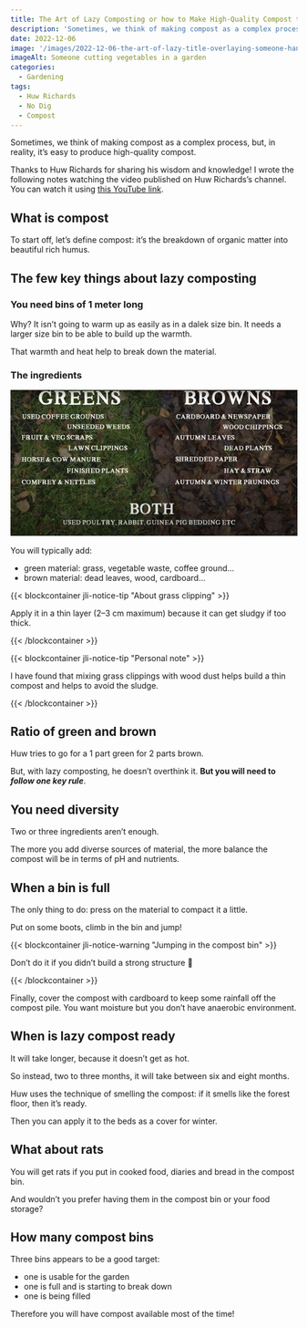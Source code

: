 ```yaml
---
title: The Art of Lazy Composting or how to Make High-Quality Compost the Simple Way, by Huw Richards
description: 'Sometimes, we think of making compost as a complex process, but, in reality, it is easy to produce high-quality compost simply.'
date: 2022-12-06
image: '/images/2022-12-06-the-art-of-lazy-title-overlaying-someone-handling-fennel.jpg'
imageAlt: Someone cutting vegetables in a garden
categories:
  - Gardening
tags:
  - Huw Richards
  - No Dig
  - Compost
---
```


Sometimes, we think of making compost as a complex process, but, in reality, it’s easy to produce high-quality compost.

Thanks to Huw Richards for sharing his wisdom and knowledge! I wrote the following notes watching the video published on Huw Richards’s channel. You can watch it using [this YouTube link](https://www.youtube.com/watch?v=swLkA1cHJ4Y).

## What is compost

To start off, let’s define compost: it’s the breakdown of organic matter into beautiful rich humus.

## The few key things about lazy composting

### You need bins of 1 meter long

Why? It isn’t going to warm up as easily as in a dalek size bin. It needs a larger size bin to be able to build up the warmth.

That warmth and heat help to break down the material.

### The ingredients

![A detailed list of green and brown material](images/green-versus-brown-material.jpg 'Credits: image taken from Huw Richard’s vlog')

You will typically add:

- green material: grass, vegetable waste, coffee ground…
- brown material: dead leaves, wood, cardboard…

{{< blockcontainer jli-notice-tip "About grass clipping" >}}

Apply it in a thin layer (2–3 cm maximum) because it can get sludgy if too thick.

{{< /blockcontainer >}}

{{< blockcontainer jli-notice-tip "Personal note" >}}

I have found that mixing grass clippings with wood dust helps build a thin compost and helps to avoid the sludge.

{{< /blockcontainer >}}

## Ratio of green and brown

Huw tries to go for a 1 part green for 2 parts brown.

But, with lazy composting, he doesn’t overthink it. **But you will need to _follow one key rule_**.

## You need diversity

Two or three ingredients aren’t enough.

The more you add diverse sources of material, the more balance the compost will be in terms of pH and nutrients.

## When a bin is full

The only thing to do: press on the material to compact it a little.

Put on some boots, climb in the bin and jump!

{{< blockcontainer jli-notice-warning "Jumping in the compost bin" >}}

Don’t do it if you didn’t build a strong structure 🤣

{{< /blockcontainer >}}

Finally, cover the compost with cardboard to keep some rainfall off the compost pile. You want moisture but you don’t have anaerobic environment.

## When is lazy compost ready

It will take longer, because it doesn’t get as hot.

So instead, two to three months, it will take between six and eight months.

Huw uses the technique of smelling the compost: if it smells like the forest floor, then it’s ready.

Then you can apply it to the beds as a cover for winter.

## What about rats

You will get rats if you put in cooked food, diaries and bread in the compost bin.

And wouldn’t you prefer having them in the compost bin or your food storage?

## How many compost bins

Three bins appears to be a good target:

- one is usable for the garden
- one is full and is starting to break down
- one is being filled

Therefore you will have compost available most of the time!
